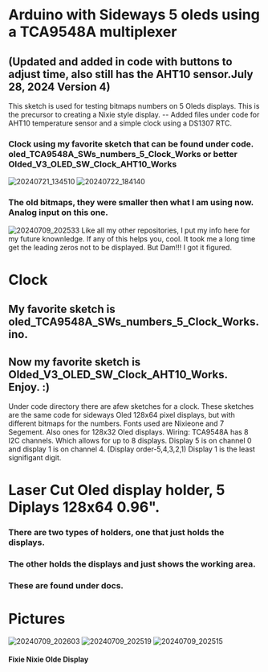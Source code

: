 # Arduino with Sideways 5 oleds using a TCA9548A multiplexer
## (Updated and added in code with buttons to adjust time, also still has the AHT10 sensor.July 28, 2024 Version 4)
This sketch is used for testing bitmaps numbers on 5 Oleds displays.
This is the precursor to creating a Nixie style display. 
-- Added files under code for AHT10 temperature sensor and a simple clock using a DS1307 RTC.
### Clock using my favorite sketch that can be found under code. oled_TCA9548A_SWs_numbers_5_Clock_Works or better Olded_V3_OLED_SW_Clock_AHT10_Works
![20240721_134510](https://github.com/user-attachments/assets/498c8c79-8433-4537-840d-a20d9c812102)
![20240722_184140](https://github.com/user-attachments/assets/ddcfdf51-8ca6-4643-a17a-8785e928954f)

### The old bitmaps, they were smaller then what I am using now. Analog input on this one.
![20240709_202533](https://github.com/wanderingmoose/Arduino-Oled-TCA9548A-Nixie-Test/assets/12417916/8b09ebd7-ef6e-4196-a0da-c6270716841a)
Like all my other repositories, I put my info here for my future knownledge. If any of this helps you, cool.
It took me a long time get the leading zeros not to be displayed.  But Dam!!! I got it figured.
# Clock
## My favorite sketch is oled_TCA9548A_SWs_numbers_5_Clock_Works.ino.
## Now my favorite sketch is Olded_V3_OLED_SW_Clock_AHT10_Works. Enjoy. :)
Under code directory there are afew sketches for a clock. These sketches are the same code for sideways Oled 128x64 pixel displays, but with different bitmaps for the numbers. Fonts used are Nixieone and 7 Segement. Also ones for 128x32 Oled displays.
Wiring:
TCA9548A has 8 I2C channels. Which allows for up to 8 displays. 
Display 5 is on channel 0 and display 1 is on channel 4. (Display order-5,4,3,2,1) Display 1 is the least signifigant digit. 
# Laser Cut Oled display holder, 5 Diplays 128x64 0.96".
### There are two types of holders, one that just holds the displays.
### The other holds the displays and just shows the working area.
### These are found under docs.
# Pictures

![20240709_202603](https://github.com/wanderingmoose/Arduino-Oled-TCA9548A-Nixie-Test/assets/12417916/54686d54-8c55-45ee-a0c5-67162555fb5e)
![20240709_202519](https://github.com/wanderingmoose/Arduino-Oled-TCA9548A-Nixie-Test/assets/12417916/c122fbe5-5ec6-4458-9429-13f592fe40bb)
![20240709_202515](https://github.com/wanderingmoose/Arduino-Oled-TCA9548A-Nixie-Test/assets/12417916/6f25642d-5330-4bca-9372-00fcdc457f96)

#### Fixie Nixie Olde Display 
